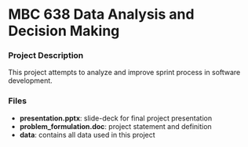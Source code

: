 # MBC 638 Data Analysis and Decision Making

### Project Description

This project attempts to analyze and improve sprint process in software development.

### Files

- __presentation.pptx__: slide-deck for final project presentation
- __problem_formulation.doc__: project statement and definition
- __data__: contains all data used in this project

